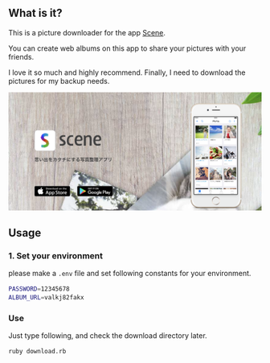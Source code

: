 ## What is it?

This is a picture downloader for the app [Scene](https://www.scn.jp/ja/).

You can create web albums on this app to share your pictures with your friends.  

I love it so much and highly recommend. Finally, I need to download the pictures for my backup needs.

[![](scene.png)](https://www.scn.jp/ja/)

## Usage
### 1. Set your environment

please make a `.env` file and set following constants for your environment.

```sh
PASSWORD=12345678
ALBUM_URL=valkj82fakx
```

### Use
Just type following, and check the download directory later.

```sh
ruby download.rb
```

